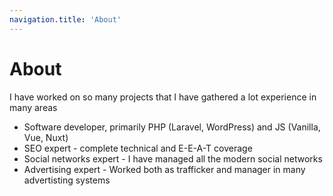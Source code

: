 ```yaml
---
navigation.title: 'About'
---
```


# About

I have worked on so many projects that I have gathered a lot experience in many areas

 - Software developer, primarily PHP (Laravel, WordPress) and JS (Vanilla, Vue, Nuxt)
 - SEO expert - complete technical and E-E-A-T coverage
 - Social networks expert - I have managed all the modern social networks
 - Advertising expert - Worked both as trafficker and manager in many advertisting systems